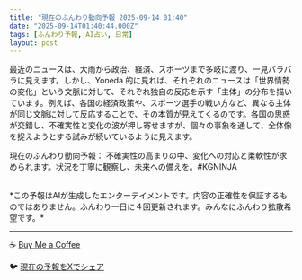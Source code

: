 ```yaml
---
title: "現在のふんわり動向予報 2025-09-14 01:40"
date: "2025-09-14T01:40:44.000Z"
tags: [ふんわり予報, AI占い, 日常]
layout: post
---
```


最近のニュースは、大雨から政治、経済、スポーツまで多岐に渡り、一見バラバラに見えます。しかし、Yoneda 的に見れば、それぞれのニュースは「世界情勢の変化」という文脈に対して、それぞれ独自の反応を示す「主体」の分布を描いています。例えば、各国の経済政策や、スポーツ選手の戦い方など、異なる主体が同じ文脈に対して反応することで、その本質が見えてくるのです。各国の思惑が交錯し、不確実性と変化の波が押し寄せますが、個々の事象を通して、全体像を捉えようとする試みが続いているように見えます。

現在のふんわり動向予報：
不確実性の高まりの中、変化への対応と柔軟性が求められます。状況を丁寧に観察し、未来への備えを。#KGNINJA

<br>
*この予報はAIが生成したエンターテイメントです。内容の正確性を保証するものではありません。ふんわり一日に４回更新されます。みんなにふんわり拡散希望です。*

---
☕️ [Buy Me a Coffee](https://www.buymeacoffee.com/kgninja)

🐦 [現在の予報をXでシェア](https://twitter.com/intent/tweet?text=%E7%8F%BE%E5%9C%A8%E3%81%AE%E3%81%B5%E3%82%93%E3%82%8F%E3%82%8A%E4%BA%88%E5%A0%B1%3A%20%E3%80%8C%E6%9C%80%E8%BF%91%E3%81%AE%E3%83%8B%E3%83%A5%E3%83%BC%E3%82%B9%E3%81%AF%E3%80%81%E5%A4%A7%E9%9B%A8%E3%81%8B%E3%82%89%E6%94%BF%E6%B2%BB%E3%80%81%E7%B5%8C%E6%B8%88%E3%80%81%E3%82%B9%E3%83%9D%E3%83%BC%E3%83%84%E3%81%BE%E3%81%A7%E5%A4%9A%E5%B2%90%E3%81%AB%E6%B8%A1%E3%82%8A%E3%80%81%E4%B8%80%E8%A6%8B%E3%83%90%E3%83%A9%E3%83%90%E3%83%A9%E3%81%AB%E8%A6%8B%E3%81%88%E3%81%BE%E3%81%99%E3%80%82%E3%80%8D%23KGNINJA%20%E7%B6%9A%E3%81%8D%E3%81%AF%E3%83%96%E3%83%AD%E3%82%B0%E3%81%A7%EF%BC%81%F0%9F%91%87&url=https%3A%2F%2Fkg-ninja.github.io%2FFunwariyoso%2F)
